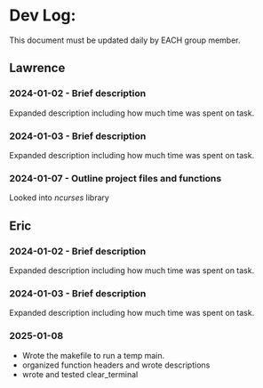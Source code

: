 # Dev Log:

This document must be updated daily by EACH group member.

## Lawrence

### 2024-01-02 - Brief description
Expanded description including how much time was spent on task.

### 2024-01-03 - Brief description
Expanded description including how much time was spent on task.

### 2024-01-07 - Outline project files and functions
Looked into *ncurses* library 

## Eric

### 2024-01-02 - Brief description
Expanded description including how much time was spent on task.

### 2024-01-03 - Brief description
Expanded description including how much time was spent on task.

### 2025-01-08
- Wrote the makefile to run a temp main.
- organized function headers and wrote descriptions
- wrote and tested clear_terminal
